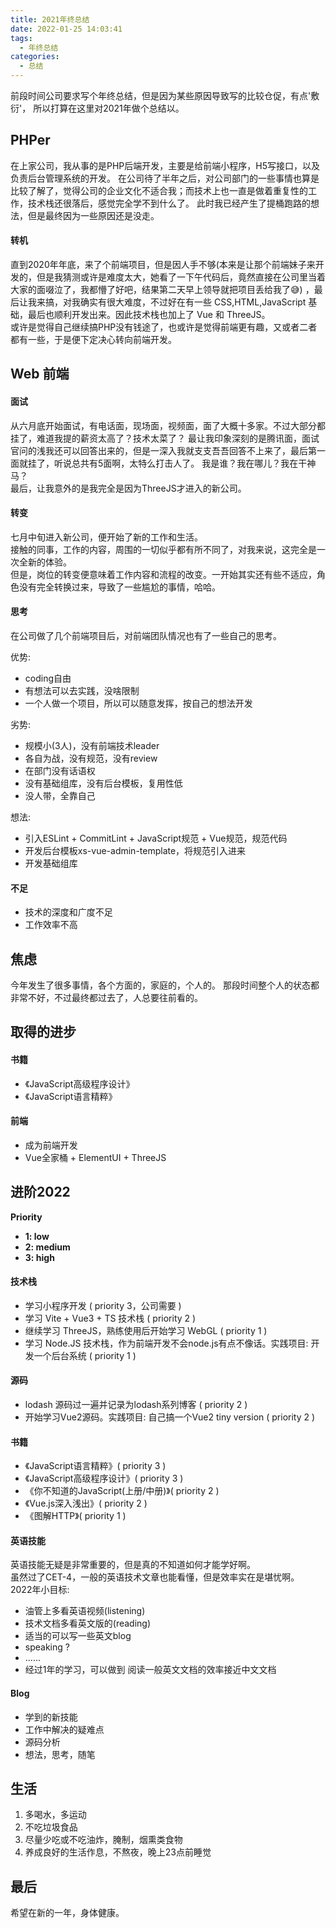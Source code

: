 ```yaml
---
title: 2021年终总结
date: 2022-01-25 14:03:41
tags:
  - 年终总结
categories:
  - 总结
---
```



前段时间公司要求写个年终总结，但是因为某些原因导致写的比较仓促，有点'敷衍'，
所以打算在这里对2021年做个总结以。

## PHPer

在上家公司，我从事的是PHP后端开发，主要是给前端小程序，H5写接口，以及负责后台管理系统的开发。 
在公司待了半年之后，对公司部门的一些事情也算是比较了解了，觉得公司的企业文化不适合我；而技术上也一直是做着重复性的工作，技术栈还很落后，感觉完全学不到什么了。
此时我已经产生了提桶跑路的想法，但是最终因为一些原因还是没走。

#### 转机

直到2020年年底，来了个前端项目，但是因人手不够(本来是让那个前端妹子来开发的，但是我猜测或许是难度太大，她看了一下午代码后，竟然直接在公司里当着大家的面啜泣了，我都懵了好吧，结果第二天早上领导就把项目丢给我了😅)
，最后让我来搞，对我确实有很大难度，不过好在有一些 CSS,HTML,JavaScript 基础，最后也顺利开发出来。因此技术栈也加上了 Vue 和 ThreeJS。  
或许是觉得自己继续搞PHP没有钱途了，也或许是觉得前端更有趣，又或者二者都有一些，于是便下定决心转向前端开发。

## Web 前端

#### 面试

从六月底开始面试，有电话面，现场面，视频面，面了大概十多家。不过大部分都挂了，难道我提的薪资太高了？技术太菜了？ 
最让我印象深刻的是腾讯面，面试官问的浅我还可以回答出来的，但是一深入我就支支吾吾回答不上来了，最后第一面就挂了，听说总共有5面啊，太特么打击人了。
我是谁？我在哪儿？我在干神马？  
最后，让我意外的是我完全是因为ThreeJS才进入的新公司。

#### 转变

七月中旬进入新公司，便开始了新的工作和生活。  
接触的同事，工作的内容，周围的一切似乎都有所不同了，对我来说，这完全是一次全新的体验。  
但是，岗位的转变便意味着工作内容和流程的改变。一开始其实还有些不适应，角色没有完全转换过来，导致了一些尴尬的事情，哈哈。  

#### 思考

在公司做了几个前端项目后，对前端团队情况也有了一些自己的思考。

优势: 
+ coding自由
+ 有想法可以去实践，没啥限制
+ 一个人做一个项目，所以可以随意发挥，按自己的想法开发

劣势: 
+ 规模小(3人)，没有前端技术leader
+ 各自为战，没有规范，没有review
+ 在部门没有话语权
+ 没有基础组库，没有后台模板，复用性低
+ 没人带，全靠自己

想法:
+ 引入ESLint + CommitLint + JavaScript规范 + Vue规范，规范代码
+ 开发后台模板xs-vue-admin-template，将规范引入进来
+ 开发基础组库

#### 不足

+ 技术的深度和广度不足
+ 工作效率不高

## 焦虑

今年发生了很多事情，各个方面的，家庭的，个人的。
那段时间整个人的状态都非常不好，不过最终都过去了，人总要往前看的。

## 取得的进步

#### 书籍

+ 《JavaScript高级程序设计》
+ 《JavaScript语言精粹》

#### 前端

+ 成为前端开发
+ Vue全家桶 + ElementUI + ThreeJS

## 进阶2022

**Priority**  
+ **1: low**
+ **2: medium**
+ **3: high**

#### 技术栈

+ 学习小程序开发 ( priority 3，公司需要 )
+ 学习 Vite + Vue3 + TS 技术栈 ( priority 2 )
+ 继续学习 ThreeJS，熟练使用后开始学习 WebGL ( priority 1 )
+ 学习 Node.JS 技术栈，作为前端开发不会node.js有点不像话。实践项目: 开发一个后台系统 ( priority 1 )

#### 源码

+ lodash 源码过一遍并记录为lodash系列博客 ( priority 2 )
+ 开始学习Vue2源码。实践项目: 自己搞一个Vue2 tiny version ( priority 2 )

#### 书籍

+ 《JavaScript语言精粹》( priority 3 )
+ 《JavaScript高级程序设计》( priority 3 )
+ 《你不知道的JavaScript(上册/中册)》( priority 2 )
+ 《Vue.js深入浅出》( priority 2 )
+ 《图解HTTP》( priority 1 )

#### 英语技能

英语技能无疑是非常重要的，但是真的不知道如何才能学好啊。  
虽然过了CET-4，一般的英语技术文章也能看懂，但是效率实在是堪忧啊。  
2022年小目标:
+ 油管上多看英语视频(listening)
+ 技术文档多看英文版的(reading)
+ 适当的可以写一些英文blog
+ speaking ?
+ ......
+ 经过1年的学习，可以做到 阅读一般英文文档的效率接近中文文档

#### Blog

+ 学到的新技能
+ 工作中解决的疑难点
+ 源码分析
+ 想法，思考，随笔

## 生活

1. 多喝水，多运动
2. 不吃垃圾食品
3. 尽量少吃或不吃油炸，腌制，烟熏类食物
4. 养成良好的生活作息，不熬夜，晚上23点前睡觉

## 最后

希望在新的一年，身体健康。